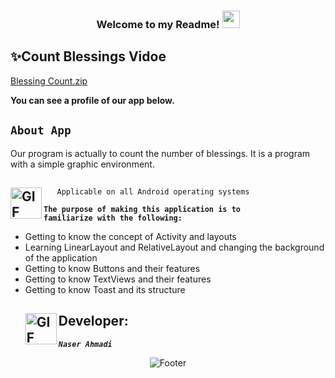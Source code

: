  <h3 align="center">
  
  Welcome to my Readme!
  <img src="https://media.giphy.com/media/hvRJCLFzcasrR4ia7z/giphy.gif" width="28">

</h3>

## ✨Count Blessings Vidoe

[Blessing Count.zip](https://github.com/NARI1108/Count-the-blessings/files/12065037/Blessing.Count.zip)



<p><strong>You can see a profile of our app below.</strong></p>


## <code><strong>About App</strong></code> ##

Our program is actually to count the number of blessings. It is a program with a simple graphic environment.
  
## <img align="left" alt="GIF" height="50px" src="https://www.toptimenet.com/images/setting.gif"/>
  
  <ul>
         
       Applicable on all Android operating systems
          
   </ul>

   <code><strong>The purpose of making this application is to familiarize with the following:</strong></code>


<ul>
    <li>
          Getting to know the concept of Activity and layouts
    </li>  
     <li>
          Learning LinearLayout and RelativeLayout and changing the background of the application
     </li>     
     <li>
           Getting to know Buttons and their features
     </li> 
     <li>
           Getting to know TextViews and their features
     </li>      
     <li>
           Getting to know Toast and its structure
     </li>      

 
## <img align="left" alt="GIF" height="50px" src="https://cdn.dribbble.com/users/2131993/screenshots/4948736/thoughtworks-gif_dribbble.gif"/>    Developer:

   <code><em><strong>Naser Ahmadi</strong></em></code>
</ul>


   <div align="center">
  <img src="https://readme-typing-svg.herokuapp.com?font=Dancing+Script&size=30&color=F38F02&center=true&vCenter=true&width=300&height=50&lines=Thanks+for+your+visit!;Have+a+nice+day!;" alt="Footer"></img>
  </div>

